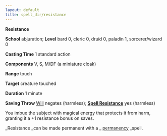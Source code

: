 ```yaml
---
layout: default
title: spell_dir/resistance
---
```

 **Resistance**

**School** abjuration; **Level** bard 0, cleric 0, druid 0, paladin 1, sorcerer/wizard 0

**Casting Time** 1 standard action

**Components** V, S, M/DF (a miniature cloak)

**Range** touch

**Target** creature touched

**Duration** 1 minute

**Saving Throw** [Will](../combat#_will) negates (harmless); **[Spell Resistance](../glossary#_spell-resistance)** yes (harmless)

You imbue the subject with magical energy that protects it from harm, granting it a +1 resistance bonus on saves.

_Resistance _can be made permanent with a _ [permanency](permanency#_permanency) _spell.


